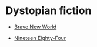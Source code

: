 # Dystopian fiction


 - [Brave New World](Brave%20New%20World/index.md)
    
 - [Nineteen Eighty-Four](Nineteen%20Eighty-Four/index.md)
    
